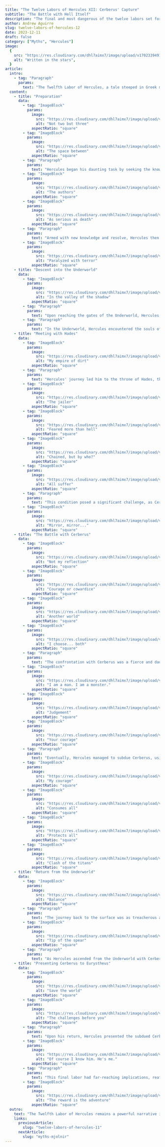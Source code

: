 ```yaml
---
title: "The Twelve Labors of Hercules XII: Cerberus' Capture"
subtitle: "The Battle with Hell Itself"
description: "The final and most dangerous of the twelve labors set for the Greek hero Hercules. In this task, Hercules is commanded by King Eurystheus to go to the Underworld and capture Cerberus, the three-headed dog guarding the entrance, without using any weapons. This labor was intended to be impossible, as it required Hercules to confront the fearsome creature and bring it back alive, showcasing his immense strength, courage, and wit."
author: Andrew Aguirre
slug: twelve-labors-of-hercules-12
date: 2023-12-11
draft: false
category: ["Myths", "Hercules"]
image:
  {
    src: "https://res.cloudinary.com/dhl7aimx7/image/upload/v1702339491/003_xqvg8q.webp",
    alt: "Written in the stars",
  }
article:
  intro:
    - tag: "Paragraph"
      params:
        text: "The Twelfth Labor of Hercules, a tale steeped in Greek mythology, stands as a testament to the hero's strength, courage, and perseverance. Tasked by King Eurystheus, Hercules' final challenge was to capture Cerberus, the fearsome three-headed hound guarding the gates of the Underworld. This labor was not just a test of physical prowess but also of mental fortitude, as it required Hercules to venture into the realm of the dead, a journey few had ever contemplated."
  content:
    - title: "Preparation"
      data:
        - tag: "ImageBlock"
          params:
            image:
              src: "https://res.cloudinary.com/dhl7aimx7/image/upload/v1702339493/002_e8ephc.webp"
              alt: "Not two but three"
            aspectRatio: "square"
        - tag: "ImageBlock"
          params:
            image:
              src: "https://res.cloudinary.com/dhl7aimx7/image/upload/v1702339489/001_vjm93t.webp"
              alt: "The space between"
            aspectRatio: "square"
        - tag: "Paragraph"
          params:
            text: "Hercules began his daunting task by seeking the knowledge necessary to enter and exit the Underworld alive. He traveled to Eleusis, where he underwent initiation into the Eleusinian Mysteries, a secretive religious rite. This initiation was crucial, as it provided Hercules with the spiritual guidance and protection needed for his journey into the afterlife. It also symbolized Hercules' readiness to face death, a necessary step for one who would confront Hades himself."
        - tag: "ImageBlock"
          params:
            image:
              src: "https://res.cloudinary.com/dhl7aimx7/image/upload/v1702339491/004_lp5tqf.webp"
              alt: "The authors"
            aspectRatio: "square"
        - tag: "ImageBlock"
          params:
            image:
              src: "https://res.cloudinary.com/dhl7aimx7/image/upload/v1702339491/005_igglcf.webp"
              alt: "As serious as death"
            aspectRatio: "square"
        - tag: "Paragraph"
          params:
            text: "Armed with new knowledge and resolve, Hercules then journeyed towards the entrance of the Underworld. Along the way, he encountered several challenges and omens, each a test of his resolve and a foreshadowing of the trials to come. His determination unwavering, Hercules pressed on, guided by the belief that his quest was not just a labor imposed by Eurystheus, but a personal journey of transcendence."
        - tag: "ImageBlock"
          params:
            image:
              src: "https://res.cloudinary.com/dhl7aimx7/image/upload/v1702339490/006_lonkiy.webp"
              alt: "Paralyzed with terror"
            aspectRatio: "square"
    - title: "Descent into the Underworld"
      data:
        - tag: "ImageBlock"
          params:
            image:
              src: "https://res.cloudinary.com/dhl7aimx7/image/upload/v1702339492/007_h2ttof.webp"
              alt: "In the valley of the shadow"
            aspectRatio: "square"
        - tag: "Paragraph"
          params:
            text: "Upon reaching the gates of the Underworld, Hercules was met with a foreboding landscape, a stark contrast to the world of the living. The river Styx, with its chilling waters, marked the boundary between life and death. Hercules, unphased by the gloom and despair that surrounded him, proceeded with unyielding resolve."
        - tag: "Paragraph"
          params:
            text: "In the Underworld, Hercules encountered the souls of the departed. Among them were figures from his past, reminders of his mortal life and the consequences of his actions. These encounters were emotional for Hercules, confronting him with his own guilt and the transient nature of life. Yet, they also reinforced his purpose, strengthening his resolve to complete his final labor."
    - title: "Meeting with Hades"
      data:
        - tag: "ImageBlock"
          params:
            image:
              src: "https://res.cloudinary.com/dhl7aimx7/image/upload/v1702339492/008_whunln.webp"
              alt: "My empire of dirt"
            aspectRatio: "square"
        - tag: "Paragraph"
          params:
            text: "Hercules' journey led him to the throne of Hades, the god of the Underworld. Approaching with respect and humility, Hercules requested permission to take Cerberus to the surface. Hades, impressed by Hercules' bravery and acknowledging his divine lineage, agreed under one condition: Hercules must subdue Cerberus without the use of weapons, relying solely on his strength and courage."
        - tag: "ImageBlock"
          params:
            image:
              src: "https://res.cloudinary.com/dhl7aimx7/image/upload/v1702339492/009_sgh0jo.webp"
              alt: "The jailer"
            aspectRatio: "square"
        - tag: "ImageBlock"
          params:
            image:
              src: "https://res.cloudinary.com/dhl7aimx7/image/upload/v1702339493/010_i11vos.webp"
              alt: "Feared more than hell"
            aspectRatio: "square"
        - tag: "ImageBlock"
          params:
            image:
              src: "https://res.cloudinary.com/dhl7aimx7/image/upload/v1702339493/011_iptvqt.webp"
              alt: "Chained, but by who?"
            aspectRatio: "square"
        - tag: "ImageBlock"
          params:
            image:
              src: "https://res.cloudinary.com/dhl7aimx7/image/upload/v1702339495/012_hm7en2.webp"
              alt: "All suffer"
            aspectRatio: "square"
        - tag: "Paragraph"
          params:
            text: "This condition posed a significant challenge, as Cerberus was not only a formidable beast with three heads but also possessed a serpent's tail and a mane of venomous snakes. Hercules, however, was undeterred. He viewed this challenge as a final test of his heroic virtues, an opportunity to prove his worthiness not just to Eurystheus, but to the gods and himself."
        - tag: "ImageBlock"
          params:
            image:
              src: "https://res.cloudinary.com/dhl7aimx7/image/upload/v1702339493/013_g3u14b.webp"
              alt: "Mirror, mirror..."
            aspectRatio: "square"
    - title: "The Battle with Cerberus"
      data:
        - tag: "ImageBlock"
          params:
            image:
              src: "https://res.cloudinary.com/dhl7aimx7/image/upload/v1702339494/014_br5pur.webp"
              alt: "Not my reflection"
            aspectRatio: "square"
        - tag: "ImageBlock"
          params:
            image:
              src: "https://res.cloudinary.com/dhl7aimx7/image/upload/v1702339494/015_l3dowm.webp"
              alt: "Courage or cowardice"
            aspectRatio: "square"
        - tag: "ImageBlock"
          params:
            image:
              src: "https://res.cloudinary.com/dhl7aimx7/image/upload/v1702339494/016_yxljcs.webp"
              alt: "Another world"
            aspectRatio: "square"
        - tag: "ImageBlock"
          params:
            image:
              src: "https://res.cloudinary.com/dhl7aimx7/image/upload/v1702339489/017_w8jgj7.webp"
              alt: "I choose... both"
            aspectRatio: "square"
        - tag: "Paragraph"
          params:
            text: "The confrontation with Cerberus was a fierce and daunting spectacle. Hercules grappled with the monstrous hound, using his immense strength and agility to evade its snapping jaws and thrashing tail. The battle was not just physical but also a test of Hercules' will, as he had to overcome the fear and horror that the beast instilled."
        - tag: "ImageBlock"
          params:
            image:
              src: "https://res.cloudinary.com/dhl7aimx7/image/upload/v1702339491/018_ttjefe.webp"
              alt: "I am a man. I am a monster."
            aspectRatio: "square"
        - tag: "ImageBlock"
          params:
            image:
              src: "https://res.cloudinary.com/dhl7aimx7/image/upload/v1702339489/019_z4sxhg.webp"
              alt: "Judgement"
            aspectRatio: "square"
        - tag: "ImageBlock"
          params:
            image:
              src: "https://res.cloudinary.com/dhl7aimx7/image/upload/v1702339489/020_akfght.webp"
              alt: "Your courage"
            aspectRatio: "square"
        - tag: "Paragraph"
          params:
            text: "Eventually, Hercules managed to subdue Cerberus, using his lion-skin cloak to protect himself from the beast's venomous features. This act of bravery and strength was a culmination of Hercules' trials, showcasing his heroism and his ability to conquer even the most insurmountable challenges. With Cerberus in tow, Hercules prepared to leave the Underworld, his mission nearing completion."
        - tag: "ImageBlock"
          params:
            image:
              src: "https://res.cloudinary.com/dhl7aimx7/image/upload/v1702339490/021_c9d40r.webp"
              alt: "My courage"
            aspectRatio: "square"
        - tag: "ImageBlock"
          params:
            image:
              src: "https://res.cloudinary.com/dhl7aimx7/image/upload/v1702339491/022_knzven.webp"
              alt: "Consumes all"
            aspectRatio: "square"
        - tag: "ImageBlock"
          params:
            image:
              src: "https://res.cloudinary.com/dhl7aimx7/image/upload/v1702339491/023_gf6eif.webp"
              alt: "Protects all"
            aspectRatio: "square"
        - tag: "ImageBlock"
          params:
            image:
              src: "https://res.cloudinary.com/dhl7aimx7/image/upload/v1702339492/024_sdmnvr.webp"
              alt: "Clash of the titans"
            aspectRatio: "square"
    - title: "Return from the Underworld"
      data:
        - tag: "ImageBlock"
          params:
            image:
              src: "https://res.cloudinary.com/dhl7aimx7/image/upload/v1702339492/025_qlamdq.webp"
              alt: "Balance"
            aspectRatio: "square"
        - tag: "Paragraph"
          params:
            text: "The journey back to the surface was as treacherous as the descent. Hercules, however, was no longer the same man who had entered the Underworld. He emerged stronger, both physically and spiritually, a hero transformed by his experiences in the realm of the dead."
        - tag: "ImageBlock"
          params:
            image:
              src: "https://res.cloudinary.com/dhl7aimx7/image/upload/v1702339493/026_wjtekr.webp"
              alt: "Tip of the spear"
            aspectRatio: "square"
        - tag: "Paragraph"
          params:
            text: "As Hercules ascended from the Underworld with Cerberus, he reflected on his labors, the trials he had endured, and the lessons he had learned. This final labor had been more than a test of strength; it was a journey of self-discovery and redemption, a fitting conclusion to his trials."
    - title: "Presenting Cerberus to Eurystheus"
      data:
        - tag: "ImageBlock"
          params:
            image:
              src: "https://res.cloudinary.com/dhl7aimx7/image/upload/v1702339493/027_lmo9tc.webp"
              alt: "Save the world"
            aspectRatio: "square"
        - tag: "ImageBlock"
          params:
            image:
              src: "https://res.cloudinary.com/dhl7aimx7/image/upload/v1702339495/028_pgan1o.webp"
              alt: "The challenges before you"
            aspectRatio: "square"
        - tag: "Paragraph"
          params:
            text: "Upon his return, Hercules presented the subdued Cerberus to King Eurystheus. The sight of the fearsome hound struck terror into Eurystheus, who quickly begged Hercules to return the beast to the Underworld. Hercules' successful capture and return of Cerberus not only marked the completion of his Twelve Labors but also demonstrated his unparalleled heroism and resolve."
        - tag: "ImageBlock"
          params:
            image:
              src: "https://res.cloudinary.com/dhl7aimx7/image/upload/v1702339495/029_izruuu.webp"
              alt: "Of course I know him. He's me."
            aspectRatio: "square"
        - tag: "Paragraph"
          params:
            text: "This final labor had far-reaching implications, reaffirming Hercules' status as a demigod and a hero of unparalleled virtue. It was a testament to his bravery, his willingness to face the unknown, and his ability to overcome the most fearsome of adversaries."
        - tag: "ImageBlock"
          params:
            image:
              src: "https://res.cloudinary.com/dhl7aimx7/image/upload/v1702339494/030_mwraje.webp"
              alt: "The reward is the adventure"
            aspectRatio: "square"
  outro:
    text: "The Twelfth Labor of Hercules remains a powerful narrative in Greek mythology, embodying the timeless themes of courage, redemption, and the triumph of the human spirit. Hercules' journey to capture Cerberus symbolizes the universal quest to confront and conquer our deepest fears. His successful return from the Underworld serves as a reminder of the potential for greatness inherent in all of us, a call to face our own challenges with the same bravery and determination that defined one of mythology's greatest heroes."
    links:
      previousArticle:
        slug: "twelve-labors-of-hercules-11"
      nextArticle:
        slug: "myths-mjolnir"
---
```


